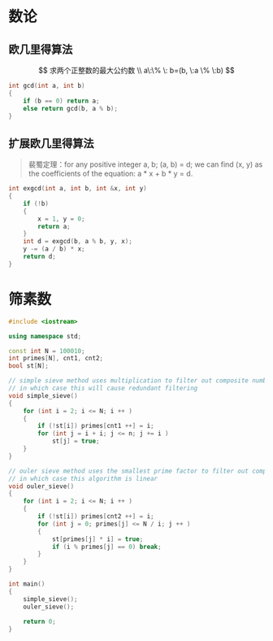 #  数论

## 欧几里得算法




$$
求两个正整数的最大公约数 \\
a\:\% \: b=(b, \:a \% \:b)
$$

```c++
int gcd(int a, int b)
{
    if (b == 0) return a;
    else return gcd(b, a % b);
}
```

## 扩展欧几里得算法

> 裴蜀定理：for any positive integer a, b; (a, b) = d; we can find (x, y) as the coefficients of the equation: a * x  + b * y = d.

```c++
int exgcd(int a, int b, int &x, int y)
{
    if (!b)
    {
        x = 1, y = 0;
        return a;
    }
    int d = exgcd(b, a % b, y, x);
    y -= (a / b) * x;
    return d;
}
```



# 筛素数

```c++
#include <iostream>

using namespace std;

const int N = 100010;
int primes[N], cnt1, cnt2;
bool st[N];

// simple sieve method uses multiplication to filter out composite numbers
// in which case this will cause redundant filtering
void simple_sieve()
{
    for (int i = 2; i <= N; i ++ )
    {
        if (!st[i]) primes[cnt1 ++] = i;
        for (int j = i + i; j <= n; j += i )
            st[j] = true;
    }
}

// ouler sieve method uses the smallest prime factor to filter out composite number
// in which case this algorithm is linear
void ouler_sieve()
{
    for (int i = 2; i <= N; i ++ )
    {
        if (!st[i]) primes[cnt2 ++] = i;
        for (int j = 0; primes[j] <= N / i; j ++ )
        {
            st[primes[j] * i] = true;
            if (i % primes[j] == 0) break;
        }
    }
}

int main()
{
    simple_sieve();
    ouler_sieve();
    
    return 0;
}
```

